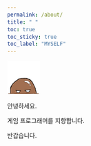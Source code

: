```yaml
---
permalink: /about/
title: " "
toc: true
toc_sticky: true
toc_label: "MYSELF"
---
```


![icon](/assets/logo.ico/favicon-76x76.png)



안녕하세요.

게임 프로그래머를 지향합니다.

반갑습니다.

